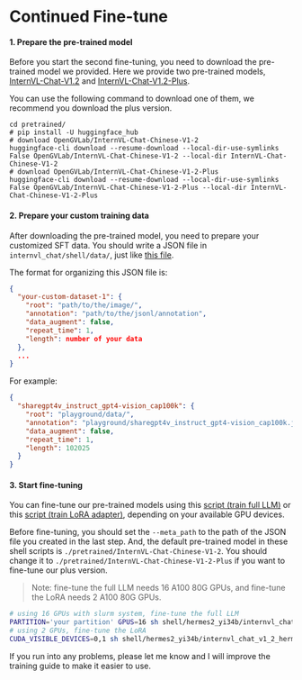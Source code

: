 # Continued Fine-tune

#### 1. Prepare the pre-trained model

Before you start the second fine-tuning, you need to download the pre-trained model we provided. Here we provide two pre-trained models, [InternVL-Chat-V1.2](https://huggingface.co/OpenGVLab/InternVL-Chat-Chinese-V1-2) and [InternVL-Chat-V1.2-Plus](https://huggingface.co/OpenGVLab/InternVL-Chat-Chinese-V1-2-Plus).

You can use the following command to download one of them, we recommend you download the plus version.

```shell
cd pretrained/
# pip install -U huggingface_hub
# download OpenGVLab/InternVL-Chat-Chinese-V1-2
huggingface-cli download --resume-download --local-dir-use-symlinks False OpenGVLab/InternVL-Chat-Chinese-V1-2 --local-dir InternVL-Chat-Chinese-V1-2
# download OpenGVLab/InternVL-Chat-Chinese-V1-2-Plus
huggingface-cli download --resume-download --local-dir-use-symlinks False OpenGVLab/InternVL-Chat-Chinese-V1-2-Plus --local-dir InternVL-Chat-Chinese-V1-2-Plus
```

#### 2. Prepare your custom training data

After downloading the pre-trained model, you need to prepare your customized SFT data. You should write a JSON file in `internvl_chat/shell/data/`, just like [this file](./shell/data/data_yi34b_finetune.json).

The format for organizing this JSON file is:

```json
{
  "your-custom-dataset-1": {
    "root": "path/to/the/image/",
    "annotation": "path/to/the/jsonl/annotation",
    "data_augment": false,
    "repeat_time": 1,
    "length": number of your data
  },
  ...
}
```

For example:

```json
{
  "sharegpt4v_instruct_gpt4-vision_cap100k": {
    "root": "playground/data/",
    "annotation": "playground/sharegpt4v_instruct_gpt4-vision_cap100k.jsonl",
    "data_augment": false,
    "repeat_time": 1,
    "length": 102025
  }
}
```

#### 3. Start fine-tuning

You can fine-tune our pre-trained models using this [script (train full LLM)](./shell/hermes2_yi34b/internvl_chat_v1_2_hermes2_yi34b_448_finetune_continue.sh) or this [script (train LoRA adapter)](./shell/hermes2_yi34b/internvl_chat_v1_2_hermes2_yi34b_448_finetune_continue_lora.sh), depending on your available GPU devices.

Before fine-tuning, you should set the `--meta_path` to the path of the JSON file you created in the last step. And, the default pre-trained model in these shell scripts is `./pretrained/InternVL-Chat-Chinese-V1-2`. You should change it to `./pretrained/InternVL-Chat-Chinese-V1-2-Plus` if you want to fine-tune our plus version.

> Note: fine-tune the full LLM needs 16 A100 80G GPUs, and fine-tune the LoRA needs 2 A100 80G GPUs.

```sh
# using 16 GPUs with slurm system, fine-tune the full LLM
PARTITION='your partition' GPUS=16 sh shell/hermes2_yi34b/internvl_chat_v1_2_hermes2_yi34b_448_finetune_continue.sh
# using 2 GPUs, fine-tune the LoRA
CUDA_VISIBLE_DEVICES=0,1 sh shell/hermes2_yi34b/internvl_chat_v1_2_hermes2_yi34b_448_finetune_continue_lora.sh
```

If you run into any problems, please let me know and I will improve the training guide to make it easier to use.
